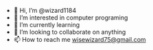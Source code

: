 - 👋 Hi, I’m @wizard1184
- 👀 I’m interested in computer programing
- 🌱 I’m currently learning 
- 💞️ I’m looking to collaborate on anything 
- 📫 How to reach me wisewizard75@gmail.com

<!---
wizard1184/wizard1184 is a ✨ special ✨ repository because its `README.md` (this file) appears on your GitHub profile.
You can click the Preview link to take a look at your changes.
--->
